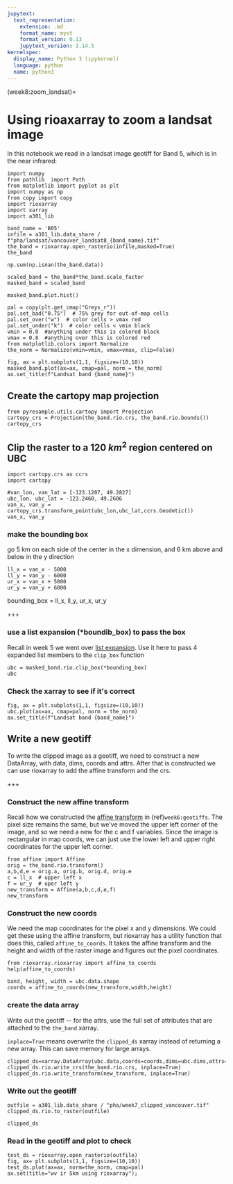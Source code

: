 ```yaml
---
jupytext:
  text_representation:
    extension: .md
    format_name: myst
    format_version: 0.13
    jupytext_version: 1.14.5
kernelspec:
  display_name: Python 3 (ipykernel)
  language: python
  name: python3
---
```


(week8:zoom_landsat)=
# Using rioaxarray to zoom a landsat image

In this notebook we read in a landsat image geotiff for Band 5, which is in the near infrared:

```{code-cell} ipython3
import numpy
from pathlib  import Path
from matplotlib import pyplot as plt
import numpy as np
from copy import copy
import rioxarray
import xarray
import a301_lib
```

```{code-cell} ipython3
band_name = 'B05'
infile = a301_lib.data_share / f"pha/landsat/vancouver_landsat8_{band_name}.tif"
the_band = rioxarray.open_rasterio(infile,masked=True) 
the_band
```

```{code-cell} ipython3
np.sum(np.isnan(the_band.data))
```

```{code-cell} ipython3
scaled_band = the_band*the_band.scale_factor
masked_band = scaled_band
```

```{code-cell} ipython3
masked_band.plot.hist()
```

```{code-cell} ipython3
pal = copy(plt.get_cmap("Greys_r"))
pal.set_bad("0.75")  # 75% grey for out-of-map cells
pal.set_over("w")  # color cells > vmax red
pal.set_under("k")  # color cells < vmin black
vmin = 0.0  #anything under this is colored black
vmax = 0.8  #anything over this is colored red
from matplotlib.colors import Normalize
the_norm = Normalize(vmin=vmin, vmax=vmax, clip=False)
```

```{code-cell} ipython3
fig, ax = plt.subplots(1,1, figsize=(10,10))
masked_band.plot(ax=ax, cmap=pal, norm = the_norm)
ax.set_title(f"Landsat band {band_name}")
```

## Create the cartopy map projection

```{code-cell} ipython3
from pyresample.utils.cartopy import Projection
cartopy_crs = Projection(the_band.rio.crs, the_band.rio.bounds())
cartopy_crs
```

## Clip the raster to a 120 $km^2$ region centered on UBC

```{code-cell} ipython3
import cartopy.crs as ccrs
import cartopy
```

```{code-cell} ipython3
#van_lon, van_lat = [-123.1207, 49.2827]
ubc_lon, ubc_lat = -123.2460, 49.2606
van_x, van_y = cartopy_crs.transform_point(ubc_lon,ubc_lat,ccrs.Geodetic())
van_x, van_y
```

### make the bounding box

go 5 km on each side of the center in the x dimension, and 6 km above and below in the y direction

```{code-cell} ipython3
ll_x = van_x - 5000
ll_y = van_y - 6000
ur_x = van_x + 5000
ur_y = van_y + 6000
```

bounding_box = ll_x, ll_y, ur_x, ur_y

+++

### use a list expansion (*boundib_box) to pass the box

Recall in week 5 we went over [list expansion](https://note.nkmk.me/en/python-argument-expand/).
Use it here to pass 4 expanded list members to the `clip_box` function

```{code-cell} ipython3
ubc = masked_band.rio.clip_box(*bounding_box)
ubc
```

### Check the xarray to see if it's correct

```{code-cell} ipython3
fig, ax = plt.subplots(1,1, figsize=(10,10))
ubc.plot(ax=ax, cmap=pal, norm = the_norm)
ax.set_title(f"Landsat band {band_name}")
```

## Write a new geotiff

To write the clipped image as a geotiff, we need to construct a new DataArray, with data, dims, coords and attrs.
After that is constructed we can use rioxarray to add the affine transform and the crs.

+++

### Construct the new affine transform

Recall how we constructed the  [affine transform](http://www.perrygeo.com/python-affine-transforms.html) in {ref}`week6:geotiffs`.  The pixel size
remains the same, but we've moved the upper left corner of the image, and so we need a new for the c and f variables.  Since the image is rectangular in map coords, we can just use the lower left and upper right coordinates
for the upper left corner.

```{code-cell} ipython3
from affine import Affine
orig = the_band.rio.transform()
a,b,d,e = orig.a, orig.b, orig.d, orig.e
c = ll_x  # upper left x
f = ur_y  # uper left y
new_transform = Affine(a,b,c,d,e,f)
new_transform
```

### Construct the new coords

We need the map coordinates for the pixel x and y dimensions.  We could get these using the affine transform,
but rioxarray has a utility function that does this, called `affine_to_coords`.  It takes the affine transform
and the height and width of the raster image and figures out the pixel coordinates.

```{code-cell} ipython3
from rioxarray.rioxarray import affine_to_coords
help(affine_to_coords)
```

```{code-cell} ipython3
band, height, width = ubc.data.shape
coords = affine_to_coords(new_transform,width,height)
```

### create the data array

Write out the geotiff -- for the attrs, use the full set of attributes that are attached to the `the_band` xarray.

`inplace=True` means overwrite the `clipped_ds` xarray instead of returning a new array.  This can
save memory for large arrays.

```{code-cell} ipython3
clipped_ds=xarray.DataArray(ubc.data,coords=coords,dims=ubc.dims,attrs=the_band.attrs)
clipped_ds.rio.write_crs(the_band.rio.crs, inplace=True)
clipped_ds.rio.write_transform(new_transform, inplace=True)
```

### Write out the geotiff

```{code-cell} ipython3
outfile = a301_lib.data_share / "pha/week7_clipped_vancouver.tif"
clipped_ds.rio.to_raster(outfile)
```

```{code-cell} ipython3
clipped_ds
```

### Read in the geotiff and plot to check

```{code-cell} ipython3
test_ds = rioxarray.open_rasterio(outfile)
fig, ax= plt.subplots(1,1, figsize=(10,10))
test_ds.plot(ax=ax, norm=the_norm, cmap=pal)
ax.set(title="wv ir 5km using rioxarray");
```
